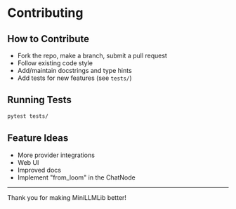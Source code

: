# Contributing

## How to Contribute
- Fork the repo, make a branch, submit a pull request
- Follow existing code style
- Add/maintain docstrings and type hints
- Add tests for new features (see `tests/`)

## Running Tests

```bash
pytest tests/
```

## Feature Ideas
- More provider integrations
- Web UI
- Improved docs
- Implement "from_loom" in the ChatNode

---

Thank you for making MiniLLMLib better!